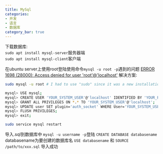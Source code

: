 ```yaml
---
title: MySql
categories:
- 开发
- 语言
- 数据库
category_bar: true
---
```

下载数据库:  
`sudo apt install mysql-server`服务器端  
`sudo apt install mysql-client`客户端  

在ubuntu server上使用root登陆使用命令`mysql -u root -p`遇到的问题
[ERROR 1698 (28000): Access denied for user 'root'@'localhost'](https://stackoverflow.com/questions/39281594/error-1698-28000-access-denied-for-user-rootlocalhost)
解决方案:  
``` bash shell
sudo mysql -u root # I had to use "sudo" since it was a new installation

mysql> USE mysql;
mysql> CREATE USER 'YOUR_SYSTEM_USER'@'localhost' IDENTIFIED BY 'YOUR_PASSWD';
mysql> GRANT ALL PRIVILEGES ON *.* TO 'YOUR_SYSTEM_USER'@'localhost';
mysql> UPDATE user SET plugin='auth_socket' WHERE User='YOUR_SYSTEM_USER';
mysql> FLUSH PRIVILEGES;
mysql> exit;

sudo service mysql restart
```

导入.sql到数据库中
`mysql -u username -p`登陆
`CREATE DATABASE databasename` databasename为要创建的数据库名
`USE databasename` 和 `SOURCE /path/to/xxx.sql` 导入成功
